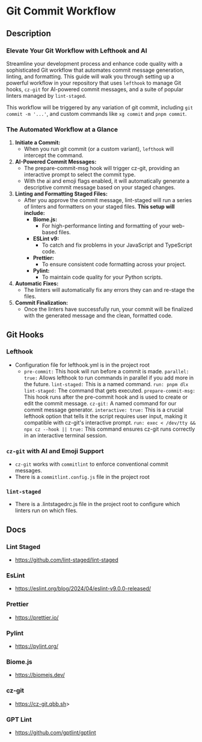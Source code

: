 # Git Commit Workflow

## Description

### Elevate Your Git Workflow with Lefthook and AI

Streamline your development process and enhance code quality with a sophisticated Git workflow that automates commit message generation, linting, and formatting. This guide will walk you through setting up a powerful workflow in your repository that uses `lefthook` to manage Git hooks, `cz-git` for AI-powered commit messages, and a suite of popular linters managed by `lint-staged`.

This workflow will be triggered by any variation of git commit, including `git commit -m '...'`, and custom commands like `xg commit` and `pnpm commit`.

### The Automated Workflow at a Glance

1. **Initiate a Commit:**
    - When you run git commit (or a custom variant), `lefthook` will intercept the command.
2. **AI-Powered Commit Messages:**
    - The prepare-commit-msg hook will trigger cz-git, providing an interactive prompt to select the commit type.
    - With the ai and emoji flags enabled, it will automatically generate a descriptive commit message based on your staged changes.
3. **Linting and Formatting Staged Files:**
    - After you approve the commit message, lint-staged will run a series of linters and formatters on your staged files.
    **This setup will include:**
        - **Biome.js:**
            - For high-performance linting and formatting of your web-based files.
        - **ESLint v9:**
            - To catch and fix problems in your JavaScript and TypeScript code.
        - **Prettier:**
            - To ensure consistent code formatting across your project.
        - **Pylint:**  
            - To maintain code quality for your Python scripts.
4. **Automatic Fixes:**
    - The linters will automatically fix any errors they can and re-stage the files.
5. **Commit Finalization:**
    - Once the linters have successfully run, your commit will be finalized with the generated message and the clean, formatted code.

## Git Hooks

### Lefthook

- Configuration file for lefthook.yml is in the project root
  - `pre-commit:` This hook will run before a commit is made.
        `parallel: true:` Allows lefthook to run commands in parallel if you add more in the future.
        `lint-staged:` This is a named command.
        `run: pnpm dlx lint-staged:` The command that gets executed.
    `prepare-commit-msg:` This hook runs after the pre-commit hook and is used to create or edit the commit message.
        `cz-git:` A named command for our commit message generator.
            `interactive: true:` This is a crucial lefthook option that tells it the script requires user input, making it compatible with cz-git's interactive prompt.
            `run: exec < /dev/tty && npx cz --hook || true:` This command ensures cz-git runs correctly in an interactive terminal session.

### `cz-git` with AI and Emoji Support

- `cz-git` works with `commitlint` to enforce conventional commit messages.
- There is a `commitlint.config.js` file in the project root

### `lint-staged`

- There is a .lintstagedrc.js file in the project root to configure which linters run on which files.

## Docs

### Lint Staged

- <https://github.com/lint-staged/lint-staged>

### EsLint

- <https://eslint.org/blog/2024/04/eslint-v9.0.0-released/>

### Prettier

- <https://prettier.io/>

### Pylint

- <https://pylint.org/>

### Biome.js

- <https://biomejs.dev/>

### cz-git

- <https://cz-git.qbb.sh>>

### GPT Lint

- <https://github.com/gptlint/gptlint>
